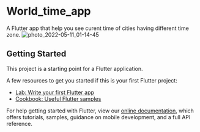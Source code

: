 # World_time_app

A Flutter app that help you see curent time of cities having different time zone.
![photo_2022-05-11_01-14-45]([https://user-images.githubusercontent.com/67969545/167710226-50d9bf42-19e4-4d89-ad5f-33277f67909c.png](https://www.canva.com/design/DAFCd8gue70/D3UM2MjawfAtpXiFc7jIMQ/view?utm_content=DAFCd8gue70&utm_campaign=share_your_design&utm_medium=link&utm_source=shareyourdesignpanel))


## Getting Started

This project is a starting point for a Flutter application.

A few resources to get you started if this is your first Flutter project:

- [Lab: Write your first Flutter app](https://flutter.dev/docs/get-started/codelab)
- [Cookbook: Useful Flutter samples](https://flutter.dev/docs/cookbook)

For help getting started with Flutter, view our
[online documentation](https://flutter.dev/docs), which offers tutorials,
samples, guidance on mobile development, and a full API reference.
